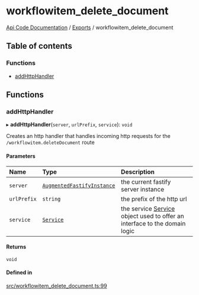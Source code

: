 # workflowitem\_delete\_document
 
[Api Code Documentation](../README.md) / [Exports](../modules.md) / workflowitem\_delete\_document

## Table of contents

### Functions

- [addHttpHandler](workflowitem_delete_document.md#addhttphandler)

## Functions

### addHttpHandler

▸ **addHttpHandler**(`server`, `urlPrefix`, `service`): `void`

Creates an http handler that handles incoming http requests for the `/workflowitem.deleteDocument` route

#### Parameters

| Name | Type | Description |
| :------ | :------ | :------ |
| `server` | [`AugmentedFastifyInstance`](../interfaces/types.AugmentedFastifyInstance.md) | the current fastify server instance |
| `urlPrefix` | `string` | the prefix of the http url |
| `service` | [`Service`](../interfaces/service_workflowitem_document_delete.Service.md) | the service [Service](../interfaces/service_workflowitem_document_delete.Service.md) object used to offer an interface to the domain logic |

#### Returns

`void`

#### Defined in

[src/workflowitem_delete_document.ts:99](https://github.com/openkfw/TruBudget/blob/086d599/api/src/workflowitem_delete_document.ts#L99)
